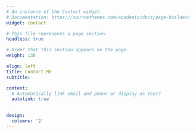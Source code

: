 ```yaml
---
# An instance of the Contact widget.
# Documentation: https://sourcethemes.com/academic/docs/page-builder/
widget: contact

# This file represents a page section.
headless: true

# Order that this section appears on the page.
weight: 130

align: left
title: Contact Me
subtitle:

content:
  # Automatically link email and phone or display as text?
  autolink: true

  
design:
  columns: '2'
---
```

